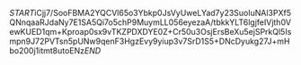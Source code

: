 $START$iCjj7/SooFBMA2YQCVl65o3Ybkp0JsVyUweLYad7y23SuoIuNAl3PXf5QNnqaaRJdaNy7E1SA5Qi7o5chP9MuymLL056eyezaA/tbkkYLT6lgjfeIVjth0VewKUED1qm+Kproap0sx9vTKZPDXDYE0Z+Cr50u3OsjErsBeXu5ejSPrkQl5Ismpn9J72PVTsn5pUNw9qenF3HgzEvy9yiup3v7SrD1S5+DNcDyukg27J+mHbo200j1itmt8utoENz$END$